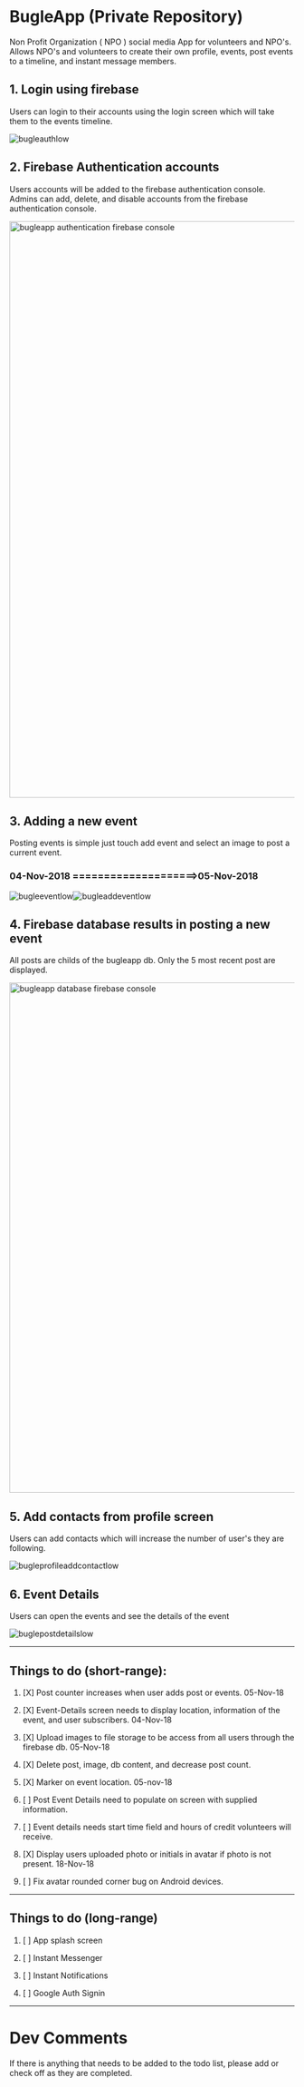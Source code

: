 # BugleApp (Private Repository)
Non Profit Organization ( NPO ) social media App for volunteers and NPO's.  Allows NPO's and volunteers to create their own profile, events, post events to a timeline, and instant message members. 

## 1. Login using firebase
Users can login to their accounts using the login screen 
which will take them to the events timeline.

![bugleauthlow](https://user-images.githubusercontent.com/6371329/47967627-6ce69100-e02d-11e8-8d8e-5fc9e773abc8.gif)

## 2. Firebase Authentication accounts
Users accounts will be added to the firebase authentication console.  Admins can add, delete, and disable accounts from the firebase authentication console.

<img width="1017" alt="bugleapp authentication firebase console" src="https://user-images.githubusercontent.com/6371329/47968607-9e198e00-e03a-11e8-9c80-cf4783ff3535.png">

## 3. Adding a new event
Posting events is simple just touch add event and select an image to post a current event.
### 04-Nov-2018 ====================>05-Nov-2018
![bugleeventlow](https://user-images.githubusercontent.com/6371329/47968454-48dc7d00-e038-11e8-80e1-46b3636cf9e6.gif)![bugleaddeventlow](https://user-images.githubusercontent.com/6371329/48029578-8286b400-e11c-11e8-9950-c63d21ddc1ec.gif)

## 4. Firebase database results in posting a new event
All posts are childs of the bugleapp db. 
Only the 5 most recent post are displayed.

<img width="900" alt="bugleapp database firebase console" src="https://user-images.githubusercontent.com/6371329/47968549-a3c2a400-e039-11e8-881a-49f3638afd5c.png">

## 5. Add contacts from profile screen
Users can add contacts which will increase the number of user's they are following.

![bugleprofileaddcontactlow](https://user-images.githubusercontent.com/6371329/47968686-5d6e4480-e03b-11e8-99cd-85f783e71463.gif)

## 6. Event Details
Users can open the events and see the details of the event

![buglepostdetailslow](https://user-images.githubusercontent.com/6371329/47968882-e25a5d80-e03d-11e8-8c87-f530d8a69398.gif)



***

## Things to do (short-range):

1. [X] Post counter increases when user adds post or events. 05-Nov-18

2. [X] Event-Details screen needs to display location, information of the event, and user subscribers. 04-Nov-18

3. [X] Upload images to file storage to be access from all users through the firebase db. 05-Nov-18

4. [X] Delete post, image, db content, and decrease post count.

5. [X] Marker on event location.  05-nov-18 

6. [ ] Post Event Details need to populate on screen with supplied information.

7. [ ] Event details needs start time field and hours of credit volunteers will receive.

8. [X] Display users uploaded photo or initials in avatar if photo is not present. 18-Nov-18

9. [ ] Fix avatar rounded corner bug on Android devices.


***

## Things to do  (long-range)
1. [ ] App splash screen

2. [ ] Instant Messenger

3. [ ] Instant Notifications

4. [ ] Google Auth Signin


***

# Dev Comments

If there is anything that needs to be added to the todo list, please add or check off as they are completed.
